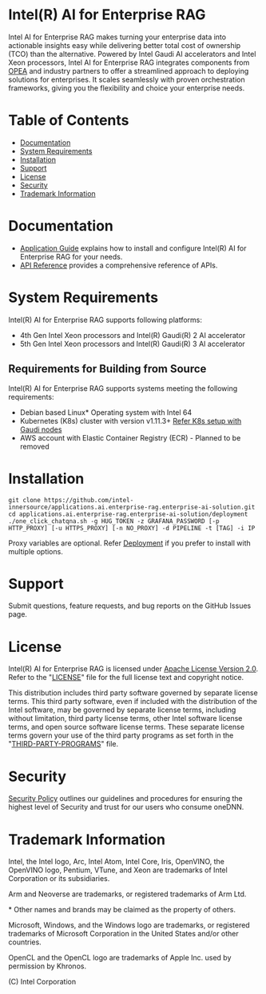 # Intel(R) AI for Enterprise RAG

Intel AI for Enterprise RAG makes turning your enterprise data into actionable insights easy while delivering better total cost of ownership (TCO) than the alternative. Powered by Intel Gaudi AI accelerators and Intel Xeon processors, Intel AI for Enterprise RAG integrates components from [OPEA] and industry partners to offer a streamlined approach to deploying solutions for enterprises. It scales seamlessly with proven orchestration frameworks, giving you the flexibility and choice your enterprise needs.

[OPEA]:https://opea.dev/

# Table of Contents

- [Documentation](#documentation)
- [System Requirements](#system-requirements)
- [Installation](#Installation)
- [Support](#support)
- [License](#license)
- [Security](#security)
- [Trademark Information](#trademark-information)

# Documentation

* [Application Guide](docs/Application_Guide.md) explains how to install and configure Intel(R) AI for Enterprise RAG for your needs.
* [API Reference](docs/API_Reference.md) provides a comprehensive reference of APIs.

# System Requirements

Intel(R) AI for Enterprise RAG supports following platforms: 
- 4th Gen Intel Xeon processors and Intel(R) Gaudi(R) 2 AI accelerator
- 5th Gen Intel Xeon processors and Intel(R) Gaudi(R) 3 AI accelerator
  
## Requirements for Building from Source

Intel(R) AI for Enterprise RAG supports systems meeting the following requirements:
* Debian based Linux* Operating system with Intel 64 
* Kubernetes (K8s) cluster with version v1.11.3+ [Refer K8s setup with Gaudi nodes](https://docs.habana.ai/en/latest/Orchestration/Gaudi_Kubernetes/index.html#kubernetes-user-guide)
* AWS account with Elastic Container Registry (ECR) - Planned to be removed 

# Installation

```
git clone https://github.com/intel-innersource/applications.ai.enterprise-rag.enterprise-ai-solution.git
cd applications.ai.enterprise-rag.enterprise-ai-solution/deployment
./one_click_chatqna.sh -g HUG_TOKEN -z GRAFANA_PASSWORD [-p HTTP_PROXY] [-u HTTPS_PROXY] [-n NO_PROXY] -d PIPELINE -t [TAG] -i IP
```

Proxy variables are optional.
Refer [Deployment](deployment/README.md#prerequisites) if you prefer to install with multiple options.

# Support

Submit questions, feature requests, and bug reports on the
GitHub Issues page.

# License

Intel(R) AI for Enterprise RAG is licensed under [Apache License Version 2.0](LICENSE). Refer to the
"[LICENSE](LICENSE)" file for the full license text and copyright notice.

This distribution includes third party software governed by separate license
terms. This third party software, even if included with the distribution of
the Intel software, may be governed by separate license terms, including
without limitation, third party license terms, other Intel software license
terms, and open source software license terms. These separate license terms
govern your use of the third party programs as set forth in the
"[THIRD-PARTY-PROGRAMS](THIRD-PARTY-PROGRAMS)" file.

# Security

[Security Policy](SECURITY.md) outlines our guidelines and procedures
for ensuring the highest level of Security and trust for our users
who consume oneDNN.

# Trademark Information

Intel, the Intel logo, Arc, Intel Atom, Intel Core, Iris,
OpenVINO, the OpenVINO logo, Pentium, VTune, and Xeon are trademarks
of Intel Corporation or its subsidiaries.

Arm and Neoverse are trademarks, or registered trademarks of Arm Ltd.

\* Other names and brands may be claimed as the property of others.

Microsoft, Windows, and the Windows logo are trademarks, or registered
trademarks of Microsoft Corporation in the United States and/or other
countries.

OpenCL and the OpenCL logo are trademarks of Apple Inc. used by permission
by Khronos.

(C) Intel Corporation
